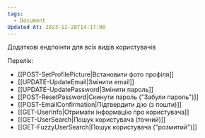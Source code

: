 ```yaml
---
tags:
  - Document
Updated At: 2023-12-28T14:17:00
---
```


Додаткові ендпоінти для всіх видів користувачів

Перелік:
- [[POST-SetProfilePicture|Встановити фото профіля]]
- [[UPDATE-UpdateEmail|Змінити email]]
- [[UPDATE-UpdatePassword|Змінити пароль]]
- [[POST-ResetPassword|Скинути пароль ("Забули пароль")]]
- [[POST-EmailConfirmation|Підтвердити дію (з пошти)]]
- [[GET-UserInfo|Отримати інформацію про користувача]]
- [[GET-UserSearch|Пошук користувача (точний)]]
- [[GET-FuzzyUserSearch|Пошук користувача ("розмитий")]]